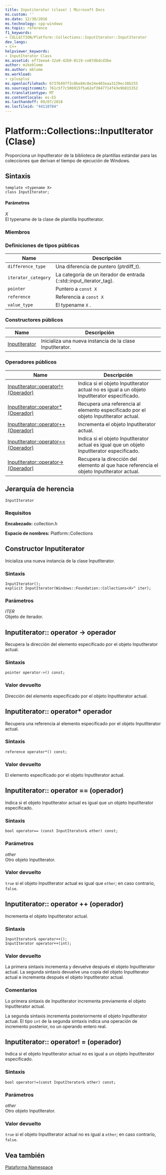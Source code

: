 ```yaml
---
title: Inputiterator (clase) | Microsoft Docs
ms.custom: ''
ms.date: 12/30/2016
ms.technology: cpp-windows
ms.topic: reference
f1_keywords:
- COLLECTION/Platform::Collections::InputIterator::InputIterator
dev_langs:
- C++
helpviewer_keywords:
- InputIterator Class
ms.assetid: ef72eea4-32a9-42b9-8119-ce87dbdcd3be
author: mikeblome
ms.author: mblome
ms.workload:
- cplusplus
ms.openlocfilehash: 67376497f3c0be84c0e24e403eaa3129ec38b255
ms.sourcegitcommit: 761c5f7c506915f5a62ef3847714f43e9b815352
ms.translationtype: MT
ms.contentlocale: es-ES
ms.lasthandoff: 09/07/2018
ms.locfileid: "44110784"
---
```

# <a name="platformcollectionsinputiterator-class"></a>Platform::Collections::InputIterator (Clase)

Proporciona un InputIterator de la biblioteca de plantillas estándar para las colecciones que derivan el tiempo de ejecución de Windows.

## <a name="syntax"></a>Sintaxis

```
template <typename X>
class InputIterator;
```

#### <a name="parameters"></a>Parámetros

*X*<br/>
El typename de la clase de plantilla InputIterator.

### <a name="members"></a>Miembros

### <a name="public-typedefs"></a>Definiciones de tipos públicas

|Name|Descripción|
|----------|-----------------|
|`difference_type`|Una diferencia de puntero (ptrdiff_t).|
|`iterator_category`|La categoría de un iterador de entrada (::std::input_iterator_tag).|
|`pointer`|Puntero a `const X`|
|`reference`|Referencia a `const X`|
|`value_type`|El typename `X` .|

### <a name="public-constructors"></a>Constructores públicos

|Name|Descripción|
|----------|-----------------|
|[Inputiterator](#ctor)|Inicializa una nueva instancia de la clase InputIterator.|

### <a name="public-operators"></a>Operadores públicos

|Name|Descripción|
|----------|-----------------|
|[InputIterator::operator!= (Operador)](#operator-inequality)|Indica si el objeto InputIterator actual no es igual a un objeto InputIterator especificado.|
|[InputIterator::operator* (Operador)](#operator-decrement)|Recupera una referencia al elemento especificado por el objeto InputIterator actual.|
|[InputIterator::operator++ (Operador)](#operator-increment)|Incrementa el objeto InputIterator actual.|
|[InputIterator::operator== (Operador)](#operator-equality)|Indica si el objeto InputIterator actual es igual que un objeto InputIterator especificado.|
|[InputIterator::operator-> (Operador)](#operator-arrow)|Recupera la dirección del elemento al que hace referencia el objeto InputIterator actual.|

## <a name="inheritance-hierarchy"></a>Jerarquía de herencia

`InputIterator`

### <a name="requirements"></a>Requisitos

**Encabezado:** collection.h

**Espacio de nombres:** Platform::Collections

## <a name="ctor"></a>  Constructor Inputiterator

Inicializa una nueva instancia de la clase InputIterator.

### <a name="syntax"></a>Sintaxis

```
InputIterator();
explicit InputIterator(Windows::Foundation::Collections<X>^ iter);
```

### <a name="parameters"></a>Parámetros

*ITER*<br/>
Objeto de iterador.

## <a name="operator-arrow"></a>  Inputiterator:: operator -&gt; operador

Recupera la dirección del elemento especificado por el objeto InputIterator actual.

### <a name="syntax"></a>Sintaxis

```
pointer operator->() const;
```

### <a name="return-value"></a>Valor devuelto

Dirección del elemento especificado por el objeto InputIterator actual.

## <a name="operator-dereference"></a>  Inputiterator:: operator\* operador

Recupera una referencia al elemento especificado por el objeto InputIterator actual.

### <a name="syntax"></a>Sintaxis

```
reference operator*() const;
```

### <a name="return-value"></a>Valor devuelto

El elemento especificado por el objeto InputIterator actual.

## <a name="operator-equality"></a>  Inputiterator:: operator == (operador)

Indica si el objeto InputIterator actual es igual que un objeto InputIterator especificado.

### <a name="syntax"></a>Sintaxis

```
bool operator== (const InputIterator& other) const;
```

### <a name="parameters"></a>Parámetros

*other*<br/>
Otro objeto InputIterator.

### <a name="return-value"></a>Valor devuelto

`true` si el objeto InputIterator actual es igual que `other`; en caso contrario, `false`.

## <a name="operator-increment"></a>  Inputiterator:: operator ++ (operador)

Incrementa el objeto InputIterator actual.

### <a name="syntax"></a>Sintaxis

```
InputIterator& operator++();
InputIterator operator++(int);
```

### <a name="return-value"></a>Valor devuelto

La primera sintaxis incrementa y devuelve después el objeto InputIterator actual. La segunda sintaxis devuelve una copia del objeto InputIterator actual e incrementa después el objeto InputIterator actual.

### <a name="remarks"></a>Comentarios

Lo primera sintaxis de InputIterator incrementa previamente el objeto InputIterator actual.

La segunda sintaxis incrementa posteriormente el objeto InputIterator actual. El tipo `int` de la segunda sintaxis indica una operación de incremento posterior, no un operando entero real.

## <a name="operator-inequality"></a>  Inputiterator:: operator! = (operador)

Indica si el objeto InputIterator actual no es igual a un objeto InputIterator especificado.

### <a name="syntax"></a>Sintaxis

```
bool operator!=(const InputIterator& other) const;
```

### <a name="parameters"></a>Parámetros

*other*<br/>
Otro objeto InputIterator.

### <a name="return-value"></a>Valor devuelto

`true` si el objeto InputIterator actual no es igual a `other`; en caso contrario, `false`.

## <a name="see-also"></a>Vea también

[Plataforma Namespace](platform-namespace-c-cx.md)